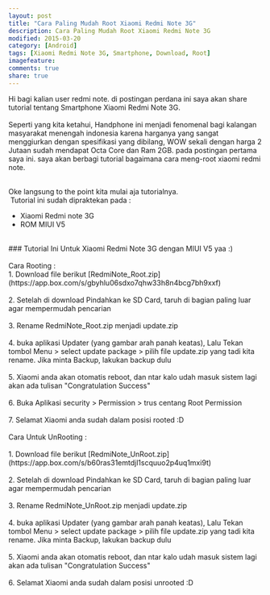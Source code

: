 ```yaml
---
layout: post
title: "Cara Paling Mudah Root Xiaomi Redmi Note 3G"
description: Cara Paling Mudah Root Xiaomi Redmi Note 3G
modified: 2015-03-20
category: [Android]
tags: [Xiaomi Redmi Note 3G, Smartphone, Download, Root]
imagefeature: 
comments: true
share: true
---
```

Hi bagi kalian user redmi note. di postingan perdana ini saya akan share tutorial tentang Smartphone Xiaomi Redmi Note 3G.<br />
<br />
Seperti yang kita ketahui, Handphone ini menjadi fenomenal bagi kalangan masyarakat menengah indonesia karena harganya yang sangat menggiurkan dengan spesifikasi yang dibilang, WOW sekali dengan harga 2 Jutaan sudah mendapat Octa Core dan Ram 2GB. pada postingan pertama saya ini. saya akan berbagi tutorial bagaimana cara meng-root xiaomi redmi note.<br />
<br />


Oke langsung to the point kita mulai aja tutorialnya.<br />
&nbsp;Tutorial ini sudah dipraktekan pada :<br />
* Xiaomi Redmi note 3G<br />
* ROM MIUI V5<br />
<br />
### Tutorial Ini Untuk Xiaomi Redmi Note 3G dengan MIUI V5 yaa :)<br />
<br />
Cara Rooting :<br />
1. Download file berikut [RedmiNote_Root.zip](https://app.box.com/s/gbyhlu06sdxo7qhw33h8n4bcg7bh9xxf)<br />
<br />
2. Setelah di download Pindahkan ke SD Card, taruh di bagian paling luar agar mempermudah pencarian<br />
<br />
3. Rename RedmiNote_Root.zip menjadi update.zip<br />
<br />
4. buka aplikasi Updater (yang gambar arah panah keatas), Lalu Tekan tombol Menu &gt; select update package &gt; pilih file update.zip yang tadi kita rename. Jika minta Backup, lakukan backup dulu<br />
<br />
5. Xiaomi anda akan otomatis reboot, dan ntar kalo udah masuk sistem lagi akan ada tulisan "Congratulation Success"<br />
<br />
6. Buka Aplikasi security &gt; Permission &gt; trus centang Root Permission<br />
<br />
7. Selamat Xiaomi anda sudah dalam posisi rooted :D<br />
<br />
Cara Untuk UnRooting :<br />
<br />
1. Download file berikut [RedmiNote_UnRoot.zip](https://app.box.com/s/b60ras31emtdjl1scquuo2p4uq1mxi9t)<br />
<br />
2. Setelah di download Pindahkan ke SD Card, taruh di bagian paling luar agar mempermudah pencarian<br />
<br />
3. Rename RedmiNote_UnRoot.zip menjadi update.zip<br />
<br />
4. buka aplikasi Updater (yang gambar arah panah keatas), Lalu Tekan tombol Menu &gt; select update package &gt; pilih file update.zip yang tadi kita rename. Jika minta Backup, lakukan backup dulu<br />
<br />
5. Xiaomi anda akan otomatis reboot, dan ntar kalo udah masuk sistem lagi akan ada tulisan "Congratulation Success"<br />
<br />
6. Selamat Xiaomi anda sudah dalam posisi unrooted :D
 
 